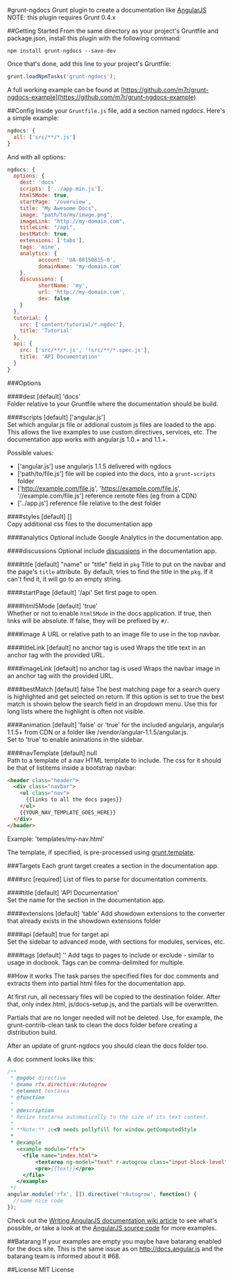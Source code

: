#grunt-ngdocs
Grunt plugin to create a documentation like [AngularJS](http://docs.angularjs.org)
NOTE: this plugin requires Grunt 0.4.x

##Getting Started
From the same directory as your project's Gruntfile and package.json, install this plugin with the following command:

`npm install grunt-ngdocs --save-dev`

Once that's done, add this line to your project's Gruntfile:

```js
grunt.loadNpmTasks('grunt-ngdocs');
```

A full working example can be found at [https://github.com/m7r/grunt-ngdocs-example](https://github.com/m7r/grunt-ngdocs-example)

##Config
Inside your `Gruntfile.js` file, add a section named *ngdocs*.
Here's a simple example:

```js
ngdocs: {
  all: ['src/**/*.js']
}
```

And with all options:

```js
ngdocs: {
  options: {
    dest: 'docs'
    scripts: ['../app.min.js'],
    html5Mode: true,
    startPage: '/overview',
    title: "My Awesome Docs",
    image: "path/to/my/image.png",
    imageLink: "http://my-domain.com",
    titleLink: "/api",
    bestMatch: true,
    extensions: ['tabs'],
    tags: 'mine',
    analytics: {
          account: 'UA-08150815-0',
          domainName: 'my-domain.com'
    },
    discussions: {
          shortName: 'my',
          url: 'http://my-domain.com',
          dev: false
    }
  },
  tutorial: {
    src: ['content/tutorial/*.ngdoc'],
    title: 'Tutorial'
  },
  api: {
    src: ['src/**/*.js', '!src/**/*.spec.js'],
    title: 'API Documentation'
  }
}
```

###Options

####dest
[default] 'docs'  
Folder relative to your Gruntfile where the documentation should be build.

####scripts
[default] ['angular.js']  
Set which angular.js file or addional custom js files are loaded to the app. This allows the live examples to use custom directives, services, etc. The documentation app works with angular.js 1.0.+ and 1.1.+.

Possible values:

  - ['angular.js'] use angularjs 1.1.5 delivered with ngdocs
  - ['path/to/file.js'] file will be copied into the docs, into a `grunt-scripts` folder
  - ['http://example.com/file.js', 'https://example.com/file.js', '//example.com/file.js'] reference remote files (eg from a CDN)
  - ['../app.js'] reference file relative to the dest folder

####styles
[default] []  
Copy additional css files to the documentation app

####analytics
Optional include Google Analytics in the documentation app.

####discussions
Optional include [discussions](http://http://disqus.com) in the documentation app.

####title
[default] "name" or "title" field in `pkg` 
Title to put on the navbar and the page's `title` attribute.  By default, tries to
find the title in the `pkg`. If it can't find it, it will go to an empty string.

####startPage
[default] '/api'
Set first page to open. 

####html5Mode
[default] 'true'  
Whether or not to enable `html5Mode` in the docs application.  If true, then links will be absolute.  If false, they will be prefixed by `#/`.  

####image
A URL or relative path to an image file to use in the top navbar.

####titleLink
[default] no anchor tag is used
Wraps the title text in an anchor tag with the provided URL.

####imageLink
[default] no anchor tag is used
Wraps the navbar image in an anchor tag with the provided URL.

####bestMatch
[default] false
The best matching page for a search query is highlighted and get selected on return.
If this option is set to true the best match is shown below the search field in an dropdown menu. Use this for long lists where the highlight is often not visible.

####animation
[default] 'false' or 'true' for the included angularjs, angularjs 1.1.5+ from CDN or a folder like /vendor/angular-1.1.5/angular.js.  
Set to 'true' to enable animations in the sidebar.

####navTemplate
[default] null  
Path to a template of a nav HTML template to include.  The css for it 
should be that of listitems inside a bootstrap navbar:
```html
<header class="header">
  <div class="navbar">
    <ul class="nav">
      {{links to all the docs pages}}
    </ul>
    {{YOUR_NAV_TEMPLATE_GOES_HERE}}
  </div>
</header>
```
Example: 'templates/my-nav.html'

The template, if specified, is pre-processed using [grunt.template](https://github.com/gruntjs/grunt/wiki/grunt.template#grunttemplateprocess).

###Targets
Each grunt target creates a section in the documentation app.

####src
[required] List of files to parse for documentation comments.

####title
[default] 'API Documentation'  
Set the name for the section in the documentation app.

####extensions
[default] 'table'
Add showdown extensions to the converter that already exists in the showdown extensions folder

####api
[default] true for target api  
Set the sidebar to advanced mode, with sections for modules, services, etc.

####tags
[default] ''
Add tags to pages to include or exclude - similar to usage in docbook. Tags can be comma-delimited for multiple.

##How it works
The task parses the specified files for doc comments and extracts them into partial html files for the documentation app.

At first run, all necessary files will be copied to the destination folder.
After that, only index.html, js/docs-setup.js, and the partials will be overwritten.

Partials that are no longer needed will not be deleted. Use, for example, the grunt-contrib-clean task to clean the docs folder before creating a distribution build.

After an update of grunt-ngdocs you should clean the docs folder too.

A doc comment looks like this:
```js
/**
 * @ngdoc directive
 * @name rfx.directive:rAutogrow
 * @element textarea
 * @function
 *
 * @description
 * Resize textarea automatically to the size of its text content.
 *
 * **Note:** ie<9 needs pollyfill for window.getComputedStyle
 *
 * @example
   <example module="rfx">
     <file name="index.html">
         <textarea ng-model="text" r-autogrow class="input-block-level"></textarea>
         <pre>{{text}}</pre>
     </file>
   </example>
 */
angular.module('rfx', []).directive('rAutogrow', function() {
  //some nice code
});
```

Check out the [Writing AngularJS documentation wiki article](https://github.com/angular/angular.js/wiki/Writing-AngularJS-Documentation) to see what's possible,
or take a look at the [AngularJS source code](https://github.com/angular/angular.js/tree/master/src/ng) for more examples.

##Batarang
If your examples are empty you maybe have batarang enabled for the docs site.
This is the same issue as on http://docs.angular.js and the batarang team is informed about it #68.

##License
MIT License
